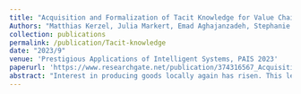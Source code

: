 ```yaml
---
title: "Acquisition and Formalization of Tacit Knowledge for Value Chain Generation in Local Production Networks"
Authors: "Matthias Kerzel, Julia Markert, Emad Aghajanzadeh, Stephanie von Riegen, Lothar Hotz and Pascal Krenz"
collection: publications
permalink: /publication/Tacit-knowledge
date: "2023/9"
venue: 'Prestigious Applications of Intelligent Systems, PAIS 2023'
paperurl: 'https://www.researchgate.net/publication/374316567_Acquisition_and_Formalization_of_Tacit_Knowledge_for_Value_Chain_Generation_in_Local_Production_Networks'
abstract: "Interest in producing goods locally again has risen. This leads to new challenges for companies producing locally, especially since they are mostly small enterprises and do not always have resources to adapt Industry 4.0 technologies. Therefore, collaborating in networks can strengthen local production. We propose an online system with an underlying planning component that is supported by a large-scale language model to coordinate value chains within a network by utilizing the tacit production knowledge within the companies. Before any type of information processing can happen, however, the data – in this case, the tacit knowledge – needs to be acquired and formalized in such a way that is easy and quick, but also sufficient enough in detail and quality for the computer system. To this end, we conducted a study with 16 participants to simulate the collection of knowledge regarding the production of four pieces of furniture by having them describe simplified production steps. We analyze the results and show that the use of the collaborative system has a positive effect on the soundness of resulting production plans. In a second step, we utilize artificial intelligence methods to fill incomplete plans. Results and implications for future research are presented as well."
---
```

